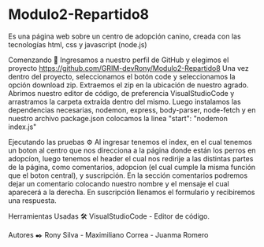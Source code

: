 ﻿# Modulo2-Repartido8

Es una página web sobre un centro de adopción canino, creada con las tecnologías html, css y javascript (node.js)

Comenzando 🚀
Ingresamos a nuestro perfil de GitHub y elegimos el proyecto https://github.com/GRIM-devRony/Modulo2-Repartido8
Una vez dentro del proyecto, seleccionamos el botón code y seleccionamos la opción download zip.
Extraemos el zip en la ubicación de nuestro agrado.
Abrimos nuestro editor de código, de preferencia VisualStudioCode y arrastramos la carpeta extraída dentro del mismo.
Luego instalamos las dependencias necesarias, nodemon, express, body-parser, node-fetch y en nuestro archivo package.json colocamos la linea
"start": "nodemon index.js"

Ejecutando las pruebas ⚙️
Al ingresar tenemos el index, en el cual tenemos un boton al centro que nos direcciona a la página donde están los perros en adopcíon, luego tenemos el header el cual nos redirije a las distintas partes de la página, como comentarios, adopcion (el cual cumple la misma función que el boton central), y suscripción.
En la sección comentarios podremos dejar un comentario colocando nuestro nombre y el mensaje el cual aparecerá a la derecha. En suscripción llenamos el formulario y recibiremos una respuesta.

Herramientas Usadas 🛠️
VisualStudioCode - Editor de código.

Autores ✒️
Rony Silva - Maximiliano Correa - Juanma Romero
